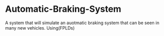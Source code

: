 # Automatic-Braking-System
A system that will simulate an auotmatic braking system that can be seen in many new vehicles. Using(FPLDs)
